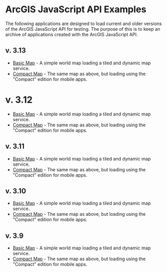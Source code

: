 # ArcGIS JavaScript API Examples

The following applications are designed to load current and older versions of the ArcGIS JavaScript API for testing. The purpose of this is to keep an archive of applications created with the ArcGIS JavaScript API.

## v. 3.13

- [Basic Map](http://raykendo.github.io/ArcGIS_JSAPI_Examples/v3_13/index.html) - A simple world map loading a tiled and dynamic map service.
- [Compact Map](http://raykendo.github.io/ArcGIS_JSAPI_Examples/v3_13/compact.html) - The same map as above, but loading using the "Compact" edition for mobile apps.

# v. 3.12

- [Basic Map](http://raykendo.github.io/ArcGIS_JSAPI_Examples/v3_12/index.html) - A simple world map loading a tiled and dynamic map service.
- [Compact Map](http://raykendo.github.io/ArcGIS_JSAPI_Examples/v3_12/compact.html) - The same map as above, but loading using the "Compact" edition for mobile apps.

## v. 3.11

- [Basic Map](http://raykendo.github.io/ArcGIS_JSAPI_Examples/v3_11/index.html) - A simple world map loading a tiled and dynamic map service.
- [Compact Map](http://raykendo.github.io/ArcGIS_JSAPI_Examples/v3_11/compact.html) - The same map as above, but loading using the "Compact" edition for mobile apps.

## v. 3.10

- [Basic Map](http://raykendo.github.io/ArcGIS_JSAPI_Examples/v3_10/index.html) - A simple world map loading a tiled and dynamic map service.
- [Compact Map](http://raykendo.github.io/ArcGIS_JSAPI_Examples/v3_10/compact.html) - The same map as above, but loading using the "Compact" edition for mobile apps.

## v. 3.9

- [Basic Map](http://raykendo.github.io/ArcGIS_JSAPI_Examples/v3_09/index.html) - A simple world map loading a tiled and dynamic map service.
- [Compact Map](http://raykendo.github.io/ArcGIS_JSAPI_Examples/v3_09/compact.html) - The same map as above, but loading using the "Compact" edition for mobile apps.
